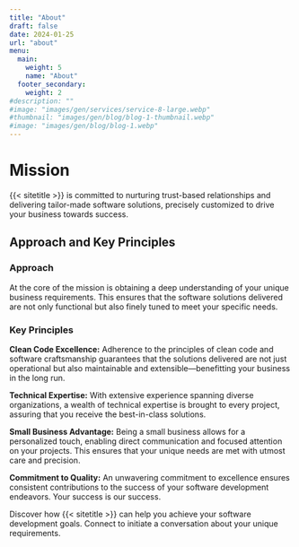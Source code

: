 ```yaml
---
title: "About"
draft: false
date: 2024-01-25
url: "about"
menu:
  main:
    weight: 5
    name: "About"
  footer_secondary:
    weight: 2
#description: ""
#image: "images/gen/services/service-8-large.webp"
#thumbnail: "images/gen/blog/blog-1-thumbnail.webp"
#image: "images/gen/blog/blog-1.webp"
---
```


<h1>Mission</h1>
<p>{{< sitetitle >}} is committed to nurturing trust-based relationships and delivering tailor-made software solutions, precisely customized to drive your business towards success.</p>

<h2>Approach and Key Principles</h2>

<h3>Approach</h3>
<p>At the core of the mission is obtaining a deep understanding of your unique business requirements. This ensures that the software solutions delivered are not only functional but also finely tuned to meet your specific needs.</p>

<h3>Key Principles</h3>

__Clean Code Excellence:__ Adherence to the principles of clean code and software craftsmanship guarantees that the solutions delivered are not just operational but also maintainable and extensible—benefitting your business in the long run.  

__Technical Expertise:__ With extensive experience spanning diverse organizations, a wealth of technical expertise is brought to every project, assuring that you receive the best-in-class solutions.  

__Small Business Advantage:__ Being a small business allows for a personalized touch, enabling direct communication and focused attention on your projects. This ensures that your unique needs are met with utmost care and precision.  

__Commitment to Quality:__ An unwavering commitment to excellence ensures consistent contributions to the success of your software development endeavors. Your success is our success.  

Discover how {{< sitetitle >}} can help you achieve your software development goals. Connect to initiate a conversation about your unique requirements.

